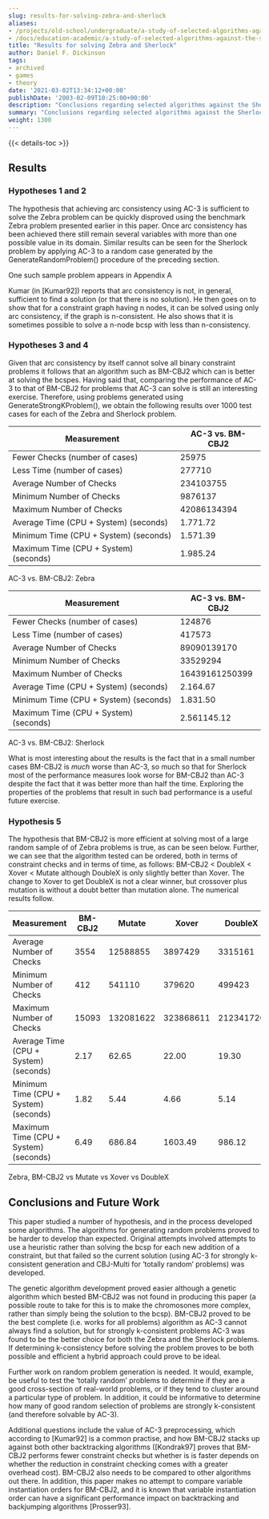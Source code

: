 ```yaml
---
slug: results-for-solving-zebra-and-sherlock
aliases:
- /projects/old-school/undergraduate/a-study-of-selected-algorithms-against-the-sherlock-and-zebra-problems/results-for-solving-zebra-and-sherlock/
- /docs/education-academic/a-study-of-selected-algorithms-against-the-sherlock-and-zebra-problems/results-for-solving-zebra-and-sherlock/
title: "Results for solving Zebra and Sherlock"
author: Daniel F. Dickinson
tags:
- archived
- games
- theory
date: '2021-03-02T13:34:12+00:00'
publishDate: '2003-02-09T10:25:00+00:00'
description: "Conclusions regarding selected algorithms against the Sherlock and Zebra problems."
summary: "Conclusions regarding selected algorithms against the Sherlock and Zebra problems."
weight: 1300
---
```


{{< details-toc >}}

## Results

### Hypotheses 1 and 2

The hypothesis that achieving arc consistency using AC-3 is sufficient
to solve the Zebra problem can be quickly disproved using the benchmark
Zebra problem presented earlier in this paper. Once arc consistency has
been achieved there still remain several variables with more than one
possible value in its domain. Similar results can be seen for the
Sherlock problem by applying AC-3 to a random case generated by the
GenerateRandomProblem() procedure of the preceding section.

One such sample problem appears in Appendix A

Kumar (in [Kumar92]) reports that arc consistency is not, in general,
sufficient to find a solution (or that there is no solution). He then
goes on to show that for a constraint graph having n nodes, it can be
solved using only arc consistency, if the graph is n-consistent. He also
shows that it is sometimes possible to solve a n-node bcsp with less
than n-consistency.

### Hypotheses 3 and 4

Given that arc consistency by itself cannot solve all binary constraint
problems it follows that an algorithm such as BM-CBJ2 which can is
better at solving the bcspes. Having said that, comparing the
performance of AC-3 to that of BM-CBJ2 for problems that AC-3 can solve
is still an interesting exercise. Therefore, using problems generated
using GenerateStrongKProblem(), we obtain the following results over
1000 test cases for each of the Zebra and Sherlock problem.

| Measurement                           | AC-3 vs. BM-CBJ2 |
| ------------------------------------- | ---------------- |
| Fewer Checks (number of cases)        | 25975            |
| Less Time (number of cases)           | 277710           |
| Average Number of Checks              | 234103755        |
| Minimum Number of Checks              | 9876137          |
| Maximum Number of Checks              | 42086134394      |
| Average Time (CPU + System) (seconds) | 1.771.72         |
| Minimum Time (CPU + System) (seconds) | 1.571.39         |
| Maximum Time (CPU + System) (seconds) | 1.985.24         |

AC-3 vs. BM-CBJ2: Zebra

| Measurement                           | AC-3 vs. BM-CBJ2 |
| ------------------------------------- | ---------------- |
| Fewer Checks (number of cases)        | 124876           |
| Less Time (number of cases)           | 417573           |
| Average Number of Checks              | 89090139170      |
| Minimum Number of Checks              | 33529294         |
| Maximum Number of Checks              | 16439161250399   |
| Average Time (CPU + System) (seconds) | 2.164.67         |
| Minimum Time (CPU + System) (seconds) | 1.831.50         |
| Maximum Time (CPU + System) (seconds) | 2.561145.12      |

AC-3 vs. BM-CBJ2: Sherlock

What is most interesting about the results is the fact that in a small number cases BM-CBJ2 is *much* worse than AC-3, so much so that for Sherlock most of the performance measures look worse for BM-CBJ2 than AC-3 despite the fact that it was better more than half the time. Exploring the properties of the problems that result in such bad performance is a useful future exercise.

### Hypothesis 5

The hypothesis that BM-CBJ2 is more efficient at solving most of a large
random sample of of Zebra problems is true, as can be seen below.
Further, we can see that the algorithm tested can be ordered, both in
terms of constraint checks and in terms of time, as follows: BM-CBJ2 <
DoubleX < Xover < Mutate although DoubleX is only slightly better than
Xover. The change to Xover to get DoubleX is not a clear winner, but
crossover plus mutation is without a doubt better than mutation alone.
The numerical results follow.

| Measurement                           | BM-CBJ2 | Mutate    | Xover     | DoubleX   |
| ------------------------------------- | ------- | --------- | --------- | --------- |
| Average Number of Checks              | 3554    | 12588855  | 3897429   | 3315161   |
| Minimum Number of Checks              | 412     | 541110    | 379620    | 499423    |
| Maximum Number of Checks              | 15093   | 132081622 | 323868611 | 212341720 |
| Average Time (CPU + System) (seconds) | 2.17    | 62.65     | 22.00     | 19.30     |
| Minimum Time (CPU + System) (seconds) | 1.82    | 5.44      | 4.66      | 5.14      |
| Maximum Time (CPU + System) (seconds) | 6.49    | 686.84    | 1603.49   | 986.12    |

Zebra, BM-CBJ2 vs Mutate vs Xover vs DoubleX

## Conclusions and Future Work

This paper studied a number of hypothesis, and in the process developed
some algorithms. The algorithms for generating random problems proved to
be harder to develop than expected. Original attempts involved attempts
to use a heuristic rather than solving the bcsp for each new addition of
a constraint, but that failed so the current solution (using AC-3 for
strongly k-consistent generation and CBJ-Multi for ‘totally random’
problems) was developed.

The genetic algorithm development proved easier although a genetic
algorithm which bested BM-CBJ2 was not found in producing this paper (a
possible route to take for this is to make the chromosones more complex,
rather than simply being the solution to the bcsp). BM-CBJ2 proved to be
the best complete (i.e. works for all problems) algorithm as AC-3 cannot
always find a solution, but for strongly k-consistent problems AC-3 was
found to be the better choice for both the Zebra and the Sherlock
problems. If determining k-consistency before solving the problem proves
to be both possible and efficient a hybrid approach could prove to be
ideal.

Further work on random problem generation is needed. It would, example,
be useful to test the ‘totally random’ problems to determine if they are
a good cross-section of real-world problems, or if they tend to cluster
around a particular type of problem. In addition, it could be
informative to determine how many of good random selection of problems
are strongly k-consistent (and therefore solvable by AC-3).

Additional questions include the value of AC-3 preprocessing, which according to [Kumar92] is a common practise, and how BM-CBJ2 stacks up against both other backtracking algorithms ([Kondrak97] proves that BM-CBJ2 performs fewer constraint checks but whether is is faster depends on whether the reduction in constraint checking comes with a greater overhead cost). BM-CBJ2 also needs to be compared to other algorithms out there. In addition, this paper makes no attempt to compare variable instantiation orders for BM-CBJ2, and it is known that variable instantiation order can have a significant performance impact on backtracking and backjumping algorithms [Prosser93].
